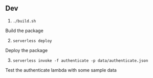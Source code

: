## Dev

1. `./build.sh`

Build the package

2. `serverless deploy`

Deploy the package

3. `serverless invoke -f authenticate -p data/authenticate.json`

Test the authenticate lambda with some sample data
